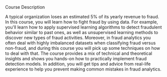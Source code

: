 
Course Description

A typical organization loses an estimated 5% of its yearly revenue to fraud. In this course, you will learn how to fight fraud by using data. For example, you'll learn how to apply supervised learning algorithms to detect fraudulent behavior similar to past ones, as well as unsupervised learning methods to discover new types of fraud activities. Moreover, in fraud analytics you often deal with highly imbalanced datasets when classifying fraud versus non-fraud, and during this course you will pick up some techniques on how to deal with that. The course provides a mix of technical and theoretical insights and shows you hands-on how to practically implement fraud detection models. In addition, you will get tips and advice from real-life experience to help you prevent making common mistakes in fraud analytics.
